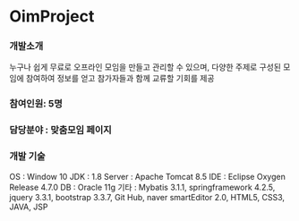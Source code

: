 # OimProject

### 개발소개
누구나 쉽게 무료로 오프라인 모임을 만들고 관리할 수 있으며, 다양한 주제로 구성된 모임에 참여하여 정보를 얻고 참가자들과 함께 교류할 기회를 제공

### 참여인원: 5명 

### 담당분야 : 맞춤모임 페이지

### 개발 기술
OS : Window 10
JDK : 1.8
Server : Apache Tomcat 8.5
IDE : Eclipse Oxygen Release 4.7.0
DB : Oracle 11g
기타 : Mybatis 3.1.1, springframework 4.2.5, jquery 3.3.1, bootstrap 3.3.7, Git Hub,
       naver smartEditor 2.0, HTML5, CSS3, JAVA, JSP
